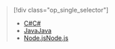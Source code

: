 > [!div class="op_single_selector"]
> * [<span data-ttu-id="64b2a-101">C#</span><span class="sxs-lookup"><span data-stu-id="64b2a-101">C#</span></span>](../articles/iot-hub/iot-hub-csharp-csharp-c2d.md)
> * [<span data-ttu-id="64b2a-102">Java</span><span class="sxs-lookup"><span data-stu-id="64b2a-102">Java</span></span>](../articles/iot-hub/iot-hub-java-java-c2d.md)
> * [<span data-ttu-id="64b2a-103">Node.js</span><span class="sxs-lookup"><span data-stu-id="64b2a-103">Node.js</span></span>](../articles/iot-hub/iot-hub-node-node-c2d.md)
> 
> 

